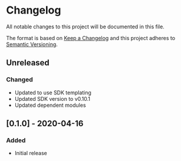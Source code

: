 # Changelog
All notable changes to this project will be documented in this file.

The format is based on [Keep a Changelog](http://keepachangelog.com/en/1.0.0/)
and this project adheres to [Semantic
Versioning](http://semver.org/spec/v2.0.0.html).

## Unreleased

### Changed
- Updated to use SDK templating
- Updated SDK version to v0.10.1
- Updated dependent modules

## [0.1.0] - 2020-04-16

### Added
- Initial release
